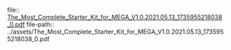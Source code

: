 file:: [The_Most_Complete_Starter_Kit_for_MEGA_V1.0.2021.05.13_1735955218038_0.pdf](../assets/The_Most_Complete_Starter_Kit_for_MEGA_V1.0.2021.05.13_1735955218038_0.pdf)
file-path:: ../assets/The_Most_Complete_Starter_Kit_for_MEGA_V1.0.2021.05.13_1735955218038_0.pdf
